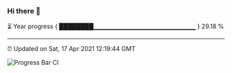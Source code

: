 ### Hi there 👋

⏳ Year progress { ████████▁▁▁▁▁▁▁▁▁▁▁▁▁▁▁▁▁▁▁▁▁▁ } 29.18 %

---

⏰ Updated on Sat, 17 Apr 2021 12:19:44 GMT

![Progress Bar CI](https://github.com/liununu/liununu/workflows/Progress%20Bar%20CI/badge.svg)
